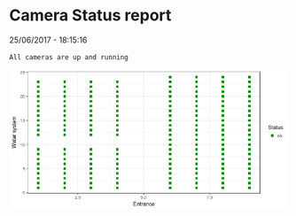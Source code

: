 Camera Status report
================
25/06/2017 - 18:15:16

    All cameras are up and running

![](camreport_files/figure-markdown_github/unnamed-chunk-2-1.png)
